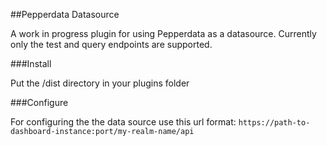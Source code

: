 ##Pepperdata Datasource


A work in progress plugin for using Pepperdata as a datasource. Currently only the test and query endpoints are supported.


###Install

Put the /dist directory in your plugins folder


###Configure

For configuring the the data source use this url format:
`https://path-to-dashboard-instance:port/my-realm-name/api`

